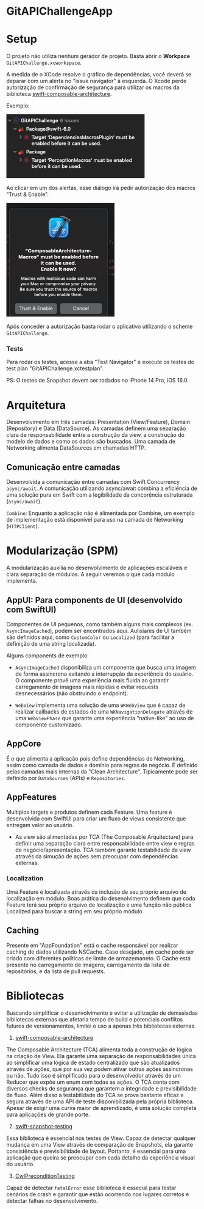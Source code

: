 # GitAPIChallengeApp

# Setup

O projeto não utiliza nenhum gerador de projeto. Basta abrir o **Workpace** `GitAPIChallenge.xcworkspace`.

A medida de o XCode resolve o gráfico de dependências, você deverá se deparar com um alerta no "issue navigator" à esquerda. O Xcode perde autorização de confirmação de segurança para utilizar os macros da biblioteca [swift-composable-architecture](https://github.com/pointfreeco/swift-composable-architecture.git).

Exemplo:

![Alertas](macro_autorization_warning.png)

Ao clicar em um dos alertas, esse diálogo irá pedir autorização dos macros "Trust & Enable".

![Confirmação](macro_autorization_trust_and_enable.png)

Após conceder a autorização basta rodar o aplicativo utilizando o scheme `GitAPIChallenge`. 


### Tests
Para rodar os testes, acesse a aba "Test Navigator" e execute os testes do test plan "GitAPIChallenge.xctestplan".

PS: O testes de Snapshot devem ser rodados no iPhone 14 Pro, iOS 16.0.

# Arquitetura
Desenvolvimento em três camadas: Presentation (View/Feature), Domain (Repository) e Data (DataSource). As camadas definem uma separação clara de responsabilidade entre a construção da view, a construção do modelo de dados e como os dados são buscados. Uma camada de Networking alimenta DataSources em chamadas HTTP.

## Comunicação entre camadas
Desenvolvida a comunicação entre camadas com Swift Concurrency `async/await`. A comunicação utilizando async/await combina a eficiência de uma solução pura em Swift com a legibilidade da concorência estruturada (`async/await`).

`Combine`: Enquanto a aplicação não é alimentada por Combine, um exemplo de implementação está disponível para uso na camada de Networking (`HTTPClient`).

# Modularização (SPM)
A modularização auxilia no desenvolvimento de aplicações escaláveis e clara separação de módulos. A seguir veremos o que cada módulo implementa.

## AppUI: Para components de UI (desenvolvido com SwiftUI)
Componentes de UI pequenos, como também alguns mais complexos (ex. `AsyncImageCached`), podem ser encontrados  aqui. Aulixiares de UI também são definidos aqui, como `CustomColor` ou `Localized` (para facilitar a definição de uma string localizada).

Alguns components de exemplo:

- `AsyncImageCached` disponibiliza um componente que busca uma imagem de forma assíncrona evitando a interrupção da experiência do usuário. O componente provê uma experiência mais fluida ao garantir carregamento de imagens mais rápidas e evitar requests desnecessários (não obstruindo o endpoint).

- `WebView` implementa uma solução de uma `WKWebView` que é capaz de realizar callbacks de estados de uma `WKNavigationDelegate` através de uma `WebViewPhase` que garante uma experiência "native-like" ao uso de componente customizado.

## AppCore
É o que alimenta a aplicação pois define dependências de Networking, assim como camada de dados e domínio para regras de negócio. É definido pelas camadas mais internas da "Clean Architecture". Tipicamente pode ser definido por `DataSources` (APIs) e `Repositories`.

## AppFeatures
Multiplos targets e produtos definem cada Feature. Uma feature é desenvolvida com SwiftUI para criar um fluxo de views consistente que entregam valor ao usuário.
        
- As view são alimentadas por TCA (The Composable Arquitecture) para definir uma separação clara entre responsabilidade entre view e regras de negócio/apresentação. TCA também garante testabilidade da view através da simução de ações sem preocupar com dependências externas.

### Localization
Uma Feature é localizada através da inclusão de seu próprio arquivo de localização em módulo. Boas prática do desenolvimento definem que cada Feature terá seu próprio arquivo de localização e uma função não pública Localized para buscar a string em seu próprio módulo.

## Caching
Presente em "AppFoundation" está o cache responsável por realizar caching de dados utilizando NSCache. Caso desejado, um cache pode ser criado com diferentes políticas de limite de armazemaneto. O Cache está presente no carregamento de imagens, carregamento da lista de repositórios, e da lista de pull requests.

# Bibliotecas
Buscando simplificar o desenvolvimento e evitar a utilização de demasiadas bibliotecas externas que afetaria tempo de build e potenciais conflitos futuros de versionamentos, limitei o uso a apenas três bibliotecas externas.

1) [swift-composable-architecture](https://github.com/pointfreeco/swift-composable-architecture.git)

The Composable Architecture (TCA) alimenta toda a construção de lógica na criação de View. Ela garante uma separação de responsabilidades única ao simplificar uma lógica de estado centralizado que são atualizados através de ações, que por sua vez podem ativar outras ações assincronas ou não. Tudo isso é simplificado para o desenvolvedor através de um Reducer que expõe um enum com todas as ações. O TCA conta com diversos checks de segurança que garantem a integridade e previsibilidade de fluxo. Além disso a testabilidade do TCA se prova bastante eficaz e segura através de uma API de teste disponibilizada pela própria biblioteca. Apesar de exigir uma curva maior de aprendizado, é uma solução completa para aplicações de grande porte.

2) [swift-snapshot-testing](https://github.com/pointfreeco/swift-snapshot-testing.git)

Essa biblioteca é essencial nos testes de View. Capaz de detectar qualquer mudança em uma View através de comparação de Snapshots, ela garante consistência e previsibilidade de layout. Portanto, é essencial para uma aplicação que queira se preocupar com cada detalhe da experiência visual do usuário.

3) [CwlPreconditionTesting](https://github.com/mattgallagher/CwlPreconditionTesting.git)

Capaz de detectar `fatalError` esse biblioteca é essecial para testar cenários de crash e garantir que estão ocorrendo nos lugares corretos e detectar falhas no desenvolvimento.
